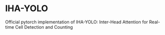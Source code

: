 # IHA-YOLO

Official pytorch implementation of IHA-YOLO: Inter-Head Attention for Real-time Cell Detection and Counting
